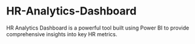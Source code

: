 # HR-Analytics-Dashboard
HR Analytics Dashboard is a powerful tool built using Power BI to provide comprehensive insights into key HR metrics.
